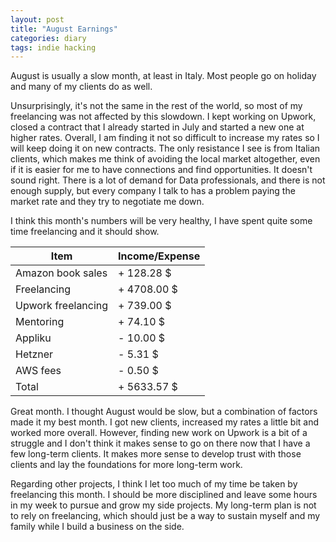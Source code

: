 ```yaml
---
layout: post
title: "August Earnings"
categories: diary
tags: indie hacking
---
```


August is usually a slow month, at least in Italy. Most people go on holiday and many of my clients do as well.

Unsurprisingly, it's not the same in the rest of the world, so most of my freelancing was not affected by this slowdown. I kept working on Upwork, closed a contract that I already started in July and started a new one at higher rates. Overall, I am finding it not so difficult to increase my rates so I will keep doing it on new contracts. The only resistance I see is from Italian clients, which makes me think of avoiding the local market altogether, even if it is easier for me to have connections and find opportunities. It doesn't sound right. There is a lot of demand for Data professionals, and there is not enough supply, but every company I talk to has a problem paying the market rate and they try to negotiate me down.

I think this month's numbers will be very healthy, I have spent quite some time freelancing and it should show.

| Item               | Income/Expense |
| ------------------ | -------------- |
| Amazon book sales  | + 128.28 $     |
| Freelancing        | + 4708.00 $    |
| Upwork freelancing | + 739.00 $     |
| Mentoring          | + 74.10 $      |
| Appliku            | - 10.00 $      |
| Hetzner            | - 5.31 $       |
| AWS fees           | - 0.50 $       |
| Total              | + 5633.57 $    |

Great month. I thought August would be slow, but a combination of factors made it my best month. I got new clients, increased my rates a little bit and worked more overall. However, finding new work on Upwork is a bit of a struggle and I don't think it makes sense to go on there now that I have a few long-term clients. It makes more sense to develop trust with those clients and lay the foundations for more long-term work.

Regarding other projects, I think I let too much of my time be taken by freelancing this month. I should be more disciplined and leave some hours in my week to pursue and grow my side projects. My long-term plan is not to rely on freelancing, which should just be a way to sustain myself and my family while I build a business on the side.
